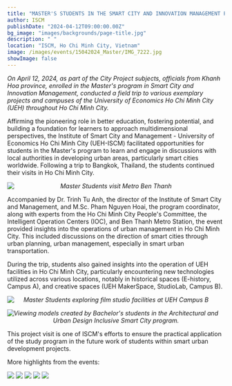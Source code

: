 ```yaml
---
title: "MASTER'S STUDENTS IN THE SMART CITY AND INNOVATION MANAGEMENT PROGRAM FROM KHANH HOA PROVINCE WENT ON A PRACTICAL TRIP TO HO CHI MINH CITY."
author: ISCM
publishDate: "2024-04-12T09:00:00.00Z"
bg_image: "images/backgrounds/page-title.jpg"
description: " "
location: "ISCM, Ho Chi Minh City, Vietnam"
image: /images/events/15042024_Master/IMG_7222.jpg
showImage: false
---
```


_On April 12, 2024, as part of the City Project subjects, officials from Khanh Hoa province, enrolled in the Master's program in Smart City and Innovation Management, conducted a field trip to various exemplary projects and campuses of the University of Economics Ho Chi Minh City (UEH) throughout Ho Chi Minh City._

Affirming the pioneering role in better education, fostering potential, and building a foundation for learners to approach multidimensional perspectives, the Institute of Smart City and Management - University of Economics Ho Chi Minh City (UEH-ISCM) facilitated opportunities for students in the Master's program to learn and engage in discussions with local authorities in developing urban areas, particularly smart cities worldwide. Following a trip to Bangkok, Thailand, the students continued their visits in Ho Chi Minh City.

<img src="/images/events/15042024_Master/IMG_7222.jpg" loading="lazy" />

_<center style="margin-top: -30px">Master Students visit Metro Ben Thanh</center>_

Accompanied by Dr. Trinh Tu Anh, the director of the Institute of Smart City and Management, and M.Sc. Pham Nguyen Hoai, the program coordinator, along with experts from the Ho Chi Minh City People's Committee, the Intelligent Operation Centers (IOC), and Ben Thanh Metro Station, the event provided insights into the operations of urban management in Ho Chi Minh City. This included discussions on the direction of smart cities through urban planning, urban management, especially in smart urban transportation.

During the trip, students also gained insights into the operation of UEH facilities in Ho Chi Minh City, particularly encountering new technologies utilized across various locations, notably in historical spaces (E-history, Campus A), and creative spaces (UEH MakerSpace, StudioLab, Campus B).

<img src="/images/events/15042024_Master/IMG_7515.jpg" loading="lazy" />

_<center style="margin-top: -30px">Master Students exploring film studio facilities at UEH Campus B</center>_

<img src="/images/events/15042024_Master/IMG_7531.jpg" loading="lazy" />

_<center style="margin-top: -30px">Viewing models created by Bachelor's students in the Architectural and Urban Design Inclusive Smart City program.</center>_

This project visit is one of ISCM's efforts to ensure the practical application of the study program in the future work of students within smart urban development projects.

More highlights from the events:

<img src="/images/events/15042024_Master/IMG_7472.jpg" loading="lazy" />
<img src="/images/events/15042024_Master/IMG_7196.jpg" loading="lazy" />
<img src="/images/events/15042024_Master/IMG_7214.jpg" loading="lazy" />
<img src="/images/events/15042024_Master/IMG_7177.jpg" loading="lazy" />
<img src="/images/events/15042024_Master/IMG_7292.jpg" loading="lazy" />
